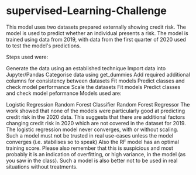 # supervised-Learning-Challenge
This model uses two datasets prepared externally showing credit risk. The model is used to predict whether an individual presents a risk.
The model is trained using data from 2019, with data from the first quarter of 2020 used to test the model's predictions.

Steps used were:

Generate the data using an established technique
Import data into Jupyter/Pandas
Categorise data using get_dummies
Add required additional columns for consistency between datasets
Fit models
Predict classes and check model performance
Scale the datasets
Fit models
Predict classes and check model peformance
Models used are:

Logistic Regression
Random Forest Classifier
Random Forest Regressor
The work showed that none of the models were particularly good at predicting credit risk in the 2020 data. This suggests that there are additional factors changing credit risk in 2020 which are not covered in the dataset for 2019.
The logistic regression model never converges, with or without scaling. Such a model must not be trusted in real use-cases unless the model converges (i.e. stabilises so to speak)
Also the RF model has an optimal training score. Please also remember that this is suspicious and most probably it is an indication of overfitting, or high variance, in the model (as you saw in the class). Such a model is also better not to be used in real situations without treatments.

